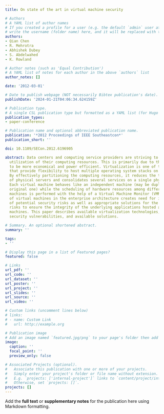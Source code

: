```yaml
---
title: On state of the art in virtual machine security

# Authors
# A YAML list of author names
# If you created a profile for a user (e.g. the default `admin` user at `content/authors/admin/`), 
# write the username (folder name) here, and it will be replaced with their full name and linked to their profile.
authors:
- Qian Chen
- R. Mehrotra
- Abhishek Dubey
- S. Abdelwahed
- K. Rowland

# Author notes (such as 'Equal Contribution')
# A YAML list of notes for each author in the above `authors` list
author_notes: []

date: '2012-03-01'

# Date to publish webpage (NOT necessarily Bibtex publication's date).
publishDate: '2024-01-21T04:06:34.624159Z'

# Publication type.
# A single CSL publication type but formatted as a YAML list (for Hugo requirements).
publication_types:
- paper-conference

# Publication name and optional abbreviated publication name.
publication: '*2012 Proceedings of IEEE Southeastcon*'
publication_short: ''

doi: 10.1109/SECon.2012.6196905

abstract: Data centers and computing service providers are striving to improve the
  utilization of their computing resources. This is primarily due to the need of resources
  to be more economical and power efficient. Virtualization is one of the concepts
  that provide flexibility to host multiple operating system stacks on a single hardware.
  By effectively partitioning the computing resources, it reduces the total number
  of physical servers and consolidates several services on a single physical rack.
  Each virtual machine behaves like an independent machine (may be duplicate of the
  original one) while the scheduling of hardware resources among different virtual
  machines is performed with the help of a Virtual Machine Monitor (VMM). Proliferation
  of virtual machines in the enterprise architecture creates need for identification
  of potential security risks as well as appropriate solutions for the identified
  risks to ensure the integrity of the underlying applications hosted at the virtual
  machines. This paper describes available virtualization technologies, corresponding
  security vulnerabilities, and available solutions.

# Summary. An optional shortened abstract.
summary: ''

tags:
- ''

# Display this page in a list of Featured pages?
featured: false

# Links
url_pdf: ''
url_code: ''
url_dataset: ''
url_poster: ''
url_project: ''
url_slides: ''
url_source: ''
url_video: ''

# Custom links (uncomment lines below)
# links:
# - name: Custom Link
#   url: http://example.org

# Publication image
# Add an image named `featured.jpg/png` to your page's folder then add a caption below.
image:
  caption: ''
  focal_point: ''
  preview_only: false

# Associated Projects (optional).
#   Associate this publication with one or more of your projects.
#   Simply enter your project's folder or file name without extension.
#   E.g. `projects: ['internal-project']` links to `content/project/internal-project/index.md`.
#   Otherwise, set `projects: []`.
projects: []
---
```


Add the **full text** or **supplementary notes** for the publication here using Markdown formatting.

